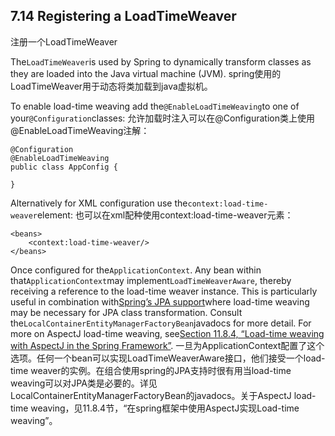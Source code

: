 ## 7.14 Registering a LoadTimeWeaver
注册一个LoadTimeWeaver

The`LoadTimeWeaver`is used by Spring to dynamically transform classes as they are loaded into the Java virtual machine \(JVM\).
spring使用的LoadTimeWeaver用于动态将类加载到java虚拟机。

To enable load-time weaving add the`@EnableLoadTimeWeaving`to one of your`@Configuration`classes:
允许加载时注入可以在@Configuration类上使用@EnableLoadTimeWeaving注解：

```
@Configuration
@EnableLoadTimeWeaving
public class AppConfig {

}
```

Alternatively for XML configuration use the`context:load-time-weaver`element:
也可以在xml配种使用context:load-time-weaver元素：

```
<beans>
    <context:load-time-weaver/>
</beans>
```

Once configured for the`ApplicationContext`. Any bean within that`ApplicationContext`may implement`LoadTimeWeaverAware`, thereby receiving a reference to the load-time weaver instance. This is particularly useful in combination with[Spring’s JPA support](https://docs.spring.io/spring/docs/current/spring-framework-reference/htmlsingle/#orm-jpa)where load-time weaving may be necessary for JPA class transformation. Consult the`LocalContainerEntityManagerFactoryBean`javadocs for more detail. For more on AspectJ load-time weaving, see[Section 11.8.4, “Load-time weaving with AspectJ in the Spring Framework”](https://docs.spring.io/spring/docs/current/spring-framework-reference/htmlsingle/#aop-aj-ltw).
一旦为ApplicationContext配置了这个选项。任何一个bean可以实现LoadTimeWeaverAware接口，他们接受一个load-time weaver的实例。在组合使用spring的JPA支持时很有用当load-time weaving可以对JPA类是必要的。详见LocalContainerEntityManagerFactoryBean的javadocs。关于AspectJ load-time weaving，见11.8.4节，“在spring框架中使用AspectJ实现Load-time weaving”。

